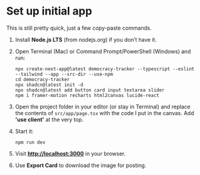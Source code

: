 # Set up initial app

This is still pretty quick, just a few copy-paste commands.

1. Install **Node.js LTS** (from nodejs.org) if you don’t have it.
2. Open Terminal (Mac) or Command Prompt/PowerShell (Windows) and run:

   ```
   npx create-next-app@latest democracy-tracker --typescript --eslint --tailwind --app --src-dir --use-npm
   cd democracy-tracker
   npx shadcn@latest init -d
   npx shadcn@latest add button card input textarea slider
   npm i framer-motion recharts html2canvas lucide-react
   ```
3. Open the project folder in your editor (or stay in Terminal) and replace the contents of `src/app/page.tsx` with the code I put in the canvas. Add **'use client'** at the very top.
4. Start it:

   ```
   npm run dev
   ```
5. Visit **[http://localhost:3000](http://localhost:3000)** in your browser.
6. Use **Export Card** to download the image for posting.
